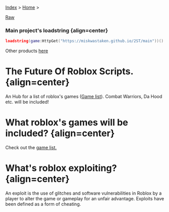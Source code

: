 [Index](index) > [Home](home) >

[Raw](main)

### Main project's loadstring {align=center}
```lua
loadstring(game:HttpGet("https://miskwastaken.github.io/2ST/main"))()
```
Other products [here](products)

# The Future Of Roblox Scripts. {align=center}
An Hub for a list of roblox's games ([Game list](gamelist)).
Combat Warriors, Da Hood etc. will be included!

# What roblox's games will be included? {align=center}
Check out the [game list.](gamelist)

# What's roblox exploiting? {align=center}
An exploit is the use of glitches and software vulnerabilities in Roblox by a player to alter the game or gameplay for an unfair advantage. Exploits have been defined as a form of cheating.